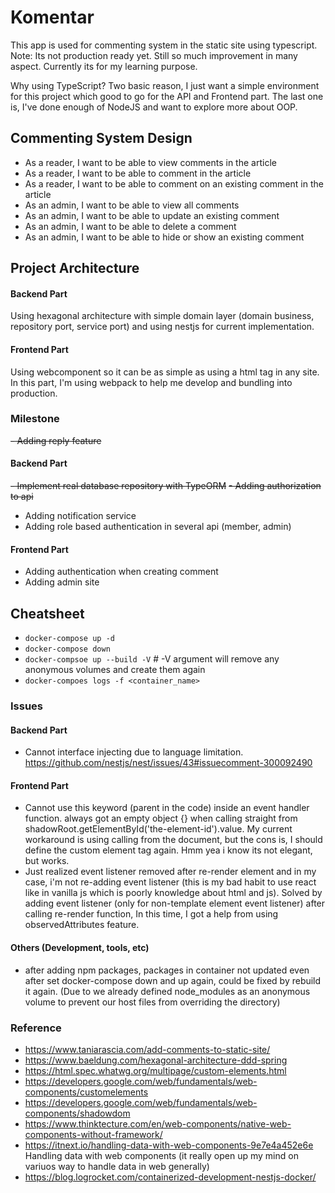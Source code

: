 # Komentar

This app is used for commenting system in the static site using typescript.
Note: Its not production ready yet. Still so much improvement in many aspect. Currently its for my learning purpose.

Why using TypeScript? Two basic reason, I just want a simple environment for this project which good to go for the API and Frontend part. The last one is, I've done enough of NodeJS and want to explore more about OOP.

## Commenting System Design

- As a reader, I want to be able to view comments in the article
- As a reader, I want to be able to comment in the article
- As a reader, I want to be able to comment on an existing comment in the article
- As an admin, I want to be able to view all comments
- As an admin, I want to be able to update an existing comment
- As an admin, I want to be able to delete a comment
- As an admin, I want to be able to hide or show an existing comment

## Project Architecture

#### Backend Part
Using hexagonal architecture with simple domain layer (domain business, repository port, service port) and using nestjs for current implementation.


#### Frontend Part
Using webcomponent so it can be as simple as using a html tag in any site. In this part, I'm using webpack to help me develop and bundling into production.

### Milestone
~~- Adding reply feature~~

#### Backend Part
~~- Implement real database repository with TypeORM~~
~~- Adding authorization to api~~
- Adding notification service
- Adding role based authentication in several api (member, admin)

#### Frontend Part
- Adding authentication when creating comment
- Adding admin site

## Cheatsheet

- `docker-compose up -d`
- `docker-compose down`
- `docker-compsoe up --build -V` # -V argument will remove any anonymous volumes and create them again
- `docker-compoes logs -f <container_name>`


### Issues

#### Backend Part
- Cannot interface injecting due to language limitation. 
    https://github.com/nestjs/nest/issues/43#issuecomment-300092490

#### Frontend Part
- Cannot use this keyword (parent in the code) inside an event handler function. always got an empty object {} when calling straight from shadowRoot.getElementById('the-element-id').value. My current workaround is using calling from the document, but the cons is, I should define the custom element tag again. Hmm yea i know its not elegant, but works.
- Just realized event listener removed after re-render element and in my case, i'm not re-adding event listener (this is my bad habit to use react like in vanilla js which is poorly knowledge about html and js). Solved by adding event listener (only for non-template element event listener) after calling re-render function, In this time, I got a help from using observedAttributes feature.

#### Others (Development, tools, etc)
- after adding npm packages, packages in container not updated even after set docker-compose down and up again, could be fixed by rebuild it again. (Due to we already defined node_modules as an anonymous volume to prevent our host files from overriding the directory)

### Reference


- https://www.taniarascia.com/add-comments-to-static-site/
- https://www.baeldung.com/hexagonal-architecture-ddd-spring
- https://html.spec.whatwg.org/multipage/custom-elements.html
- https://developers.google.com/web/fundamentals/web-components/customelements
- https://developers.google.com/web/fundamentals/web-components/shadowdom
- https://www.thinktecture.com/en/web-components/native-web-components-without-framework/
- https://itnext.io/handling-data-with-web-components-9e7e4a452e6e Handling data with web components (it really open up my mind on variuos way to handle data in web generally)
- https://blog.logrocket.com/containerized-development-nestjs-docker/
